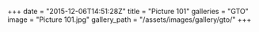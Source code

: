 +++
date = "2015-12-06T14:51:28Z"
title = "Picture 101"
galleries = "GTO"
image = "Picture 101.jpg"
gallery_path = "/assets/images/gallery/gto/"
+++

